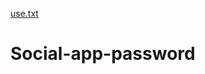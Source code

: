 [use.txt](https://github.com/mr18ali/Social-app-password/files/7032123/use.txt)
# Social-app-password
